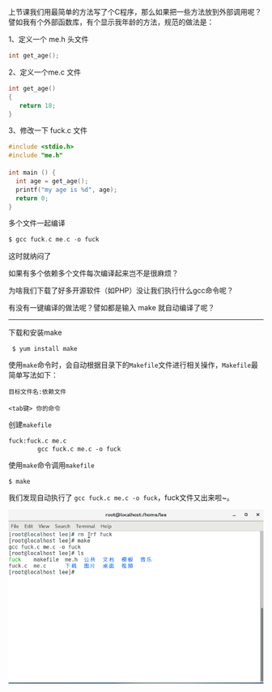 上节课我们用最简单的方法写了个C程序，那么如果把一些方法放到外部调用呢？  
譬如我有个外部函数库，有个显示我年龄的方法，规范的做法是：

1、定义一个 me.h 头文件

```c
int get_age();
```

2、定义一个me.c 文件

```c
int get_age()
{
   return 18;
}
```

3、修改一下 fuck.c 文件

```c
#include <stdio.h>
#include "me.h"

int main () {
  int age = get_age();
  printf("my age is %d", age);
  return 0;
}
```

多个文件一起编译

```c
$ gcc fuck.c me.c -o fuck
```

这时就纳闷了

如果有多个依赖多个文件每次编译起来岂不是很麻烦？

为啥我们下载了好多开源软件（如PHP）没让我们执行什么gcc命令呢？

有没有一键编译的做法呢？譬如都是输入 make  就自动编译了呢？

---

下载和安装make

```
 $ yum install make
```

使用`make`命令时，会自动根据目录下的`Makefile`文件进行相关操作，`Makefile`最简单写法如下：

```
目标文件名:依赖文件

<tab键> 你的命令
```

创建`makefile`

```
fuck:fuck.c me.c
        gcc fuck.c me.c -o fuck
```

使用`make`命令调用`makefile`

```
$ make
```

我们发现自动执行了 `gcc fuck.c me.c -o fuck`，fuck文件又出来啦~。

![](/assets/123133546和规范房GV成本vcnccbnc.png)

